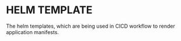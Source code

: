 # HELM TEMPLATE

The helm templates, which are being used in CICD workflow to render application manifests.